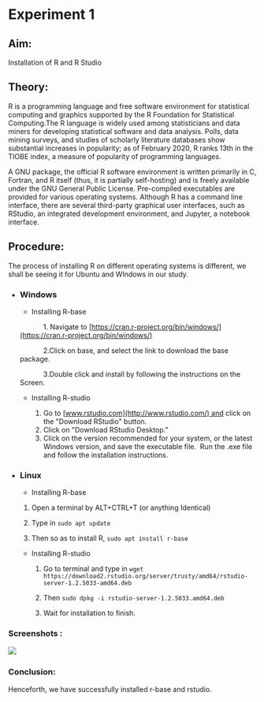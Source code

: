 # Experiment 1

## Aim:

Installation of R and R Studio

## Theory:

R is a programming language and free software environment for statistical computing and graphics supported by the R Foundation for Statistical Computing.The R language is widely used among statisticians and data miners for developing statistical software and data analysis. Polls, data mining surveys, and studies of scholarly literature databases show substantial increases in popularity; as of February 2020, R ranks 13th in the TIOBE index, a measure of popularity of programming languages.

A GNU package, the official R software environment is written primarily in C, Fortran, and R itself (thus, it is partially self-hosting) and is freely available under the GNU General Public License. Pre-compiled executables are provided for various operating systems. Although R has a command line interface, there are several third-party graphical user interfaces, such as RStudio, an integrated development environment, and Jupyter, a notebook interface.

## Procedure:

The process of installing R on different operating systems is different, we shall be seeing it for Ubuntu and WIndows in our study. 



* ### Windows
  
  - Installing R-base
  
              1. Navigate to [https://cran.r-project.org/bin/windows/](https://cran.r-project.org/bin/windows/)
  
              2.Click on base, and select the link to download the base package.
  
              3.Double click and install by following the instructions on the Screen.
  
  - Installing R-studio
    
    1. Go to [www.rstudio.com](http://www.rstudio.com/) and click on the "Download RStudio" button.
    2. Click on "Download RStudio Desktop."
    3. Click on the version recommended for your system, or the latest Windows version, and save the executable file.  Run the .exe file and follow the installation instructions.
       
       

* ### Linux
  
  * Installing R-base
  1. Open a terminal by ALT+CTRL+T (or anything Identical)
  
  2. Type in `sudo apt update`
  
  3. Then so as to install R, `sudo apt install r-base`
  - Installing R-studio 
    
    1. Go to terminal and type in `wget https://download2.rstudio.org/server/trusty/amd64/rstudio-server-1.2.5033-amd64.deb`
    
    2. Then `sudo dpkg -i rstudio-server-1.2.5033.amd64.deb`
    
    3. Wait for installation to finish. 



### Screenshots :

![](/home/akuma/.config/marktext/images/c7c862f966c672b402dabc7dee7e736f87de4534.png)   

### Conclusion:

Henceforth, we have successfully installed r-base and rstudio. 

